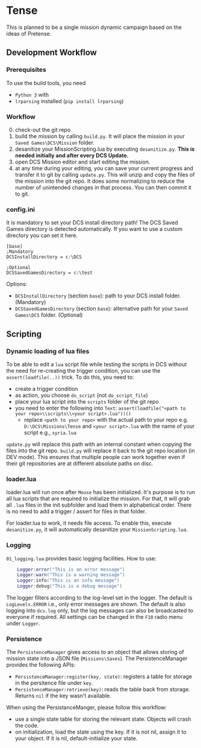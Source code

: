 # Tense

This is planned to be a single mission dynamic campaign based on the ideas of Pretense.

## Development Workflow

### Prerequisites

To use the build tools, you need 
- `Python 3` with 
- `lrparsing` installed (`pip install lrparsing`)

### Workflow

0. check-out the git repo
1. build the mission by calling `build.py`. It will place the mission in your `Saved Games\DCS\Mission` folder.
2. desanitize your MissionScripting.lua by executing `desanitize.py`. **This is needed initially and after every DCS Update.**
3. open DCS Mission editor and start editing the mission.
4. at any time during your editing, you can save your current progress and transfer it to git by calling `update.py`. This will unzip and copy the files of the mission into the git repo. It does some normalizing to reduce the number of unintended changes in that process. You can then commit it to git.

### config.ini

It is mandatory to set your DCS install directory path!
The DCS Saved Games directory is detected automatically. If you want to use a custom directory you can set it here.

```
[base]
;Mandatory
DCSInstallDirectory = c:\DCS

;Optional
DCSSavedGamesDirectory = c:\test
```

Options:
- `DCSInstallDirectory` (section `base`): path to your DCS install folder. (Mandatory)
- `DCSSavedGamesDirectory` (section `base`): alternative path for your `Saved Games\DCS` folder. (Optional)

## Scripting

### Dynamic loading of lua files

To be able to edit a `lua` script file while testing the scripts in DCS without the need for re-creating the trigger condition, you can use the `assert(loadfile(..))` trick. To do this, you need to:
- create a trigger condition
- as action, you choose `do_script` (not `do_script_file`)
- place your lua script into the `scripts` folder of the git repo
- you need to enter the following into `Text`: `assert(loadfile("<path to your repo>\\scripts\\<your script>.lua"))()`
    - replace `<path to your repo>` with the actual path to your repo e.g. `D:\DCS\Missions\Tense` and `<your script>.lua` with the name of your script e.g., `syria.lua`

`update.py` will replace this path with an internal constant when copying the files into the git repo. `build.py` will replace it back to the git repo location (in DEV mode). This ensures that multiple people can work together even if their git repositories are at different absolute paths on disc.

### loader.lua

loader.lua will run once after `Moose` has been initialized. It's purpose is to run all lua scripts that are required to initialize the mission. For that, it will grab all `.lua` files in the init subfolder and load them in alphabetical order. There is no need to add a trigger / assert for files in that folder.

For loader.lua to work, it needs file access. To enable this, execute `desanitize.py`, it will automatically desanitize your `MissionScripting.lua`.

### Logging

`01_logging.lua` provides basic logging facilities. How to use:

```lua
    Logger:error("This is an error message")
    Logger:warn("This is a warning message")
    Logger:info("This is an info message")
    Logger:debug("This is a debug message")
```

The logger filters according to the log-level set in the logger. The default is `LogLevels.ERROR` i.e., only error messages are shown. The default is also logging into `dcs.log` only, but the log messages can also be broadcasted to everyone if required. All settings can be changed in the `F10` radio menu under `Logger`.

### Persistence

The `PersistenceManager` gives access to an object that allows storing of mission state into a JSON file (`Missions\Saves`). The PersistenceManager provides the following APIs:

- `PersistenceManager:register(key, state)`: registers a table for storage in the persitence file under `key`.
- `PersistenceManager:retrieve(key)`: reads the table back from storage. Returns `nil` if the key wasn't available.

When using the PersistanceManger, please follow this workflow:
- use a single state table for storing the relevant state. Objects will crash the code.
- on initialization, load the state using the key. If it is not nil, assign it to your object. If it is nil, default-initialize your state.